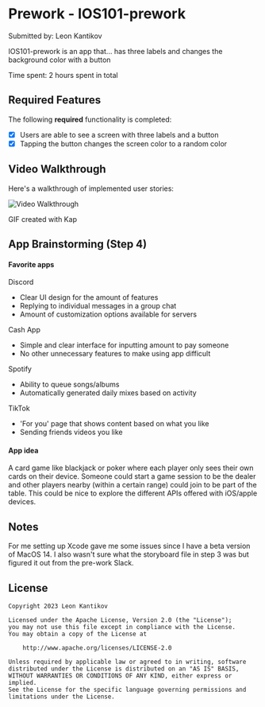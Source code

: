 # Prework - IOS101-prework

Submitted by: Leon Kantikov

IOS101-prework is an app that... has three labels and changes the background color with a button

Time spent: 2 hours spent in total

## Required Features

The following **required** functionality is completed:

- [X] Users are able to see a screen with three labels and a button
- [X] Tapping the button changes the screen color to a random color
 
## Video Walkthrough

Here's a walkthrough of implemented user stories:

<img src='https://imgur.com/kRoSAul.gif' title='Video Walkthrough' width='' alt='Video Walkthrough' />

<!-- Replace this with whatever GIF tool you used! -->
GIF created with Kap 
<!-- Recommended tools:
[Kap](https://getkap.co/) for macOS
[ScreenToGif](https://www.screentogif.com/) for Windows
[peek](https://github.com/phw/peek) for Linux. -->

## App Brainstorming (Step 4)

#### Favorite apps
Discord
- Clear UI design for the amount of features
- Replying to individual messages in a group chat
- Amount of customization options available for servers

Cash App
- Simple and clear interface for inputting amount to pay someone
- No other unnecessary features to make using app difficult

Spotify
- Ability to queue songs/albums
- Automatically generated daily mixes based on activity

TikTok
- 'For you' page that shows content based on what you like
- Sending friends videos you like

#### App idea
A card game like blackjack or poker where each player only sees their own cards on their device. Someone could start a game session to be the dealer and other players nearby (within a certain range) could join to be part of the table. This could be nice to explore the different APIs offered with iOS/apple devices.
## Notes

For me setting up Xcode gave me some issues since I have a beta version of MacOS 14. I also wasn't sure what the storyboard file in step 3 was but figured it out from the pre-work Slack.

## License

    Copyright 2023 Leon Kantikov

    Licensed under the Apache License, Version 2.0 (the "License");
    you may not use this file except in compliance with the License.
    You may obtain a copy of the License at

        http://www.apache.org/licenses/LICENSE-2.0

    Unless required by applicable law or agreed to in writing, software
    distributed under the License is distributed on an "AS IS" BASIS,
    WITHOUT WARRANTIES OR CONDITIONS OF ANY KIND, either express or implied.
    See the License for the specific language governing permissions and
    limitations under the License.
